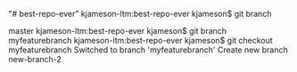 "# best-repo-ever" 
kjameson-ltm:best-repo-ever kjameson$ git branch

master
kjameson-ltm:best-repo-ever kjameson$ git branch myfeaturebranch kjameson-ltm:best-repo-ever kjameson$ git checkout myfeaturebranch Switched to branch 'myfeaturebranch'
Create new branch new-branch-2